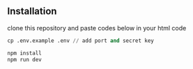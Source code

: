 ## Installation

clone this repository and paste codes below in your html code

```python
cp .env.example .env // add port and secret key

npm install
npm run dev
```